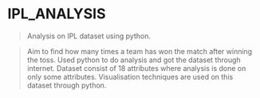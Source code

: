 # IPL_ANALYSIS
> Analysis on IPL dataset using python.


> Aim to find how many times a team has won the match after winning the toss.
> Used python to do analysis and got the dataset through internet.
> Dataset consist of 18 attributes where analysis is done on only some attributes.
> Visualisation techniques are used on this dataset through python.
